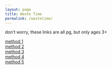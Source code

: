 ```yaml
---
layout: page
title: Waste Time
permalink: /wastetime/
---
```

don't worry, these links are all pg, but only ages 3+

[method 1][link1] <br>
[method 2][link2] <br>
[method 3][link3] <br>
[method 4][link4] <br>
[method 5][link5] <br>

[link1]: https://www.youtube.com/watch?v=EcLPNGLRHU8
[link2]: http://www.theuselessweb.com/
[link3]: http://www.koalastothemax.com/
[link4]: https://www.youtube.com/watch?v=bECRkGP6E4w
[link5]: https://www.youtube.com/watch?v=2NL2lRwlDbw
